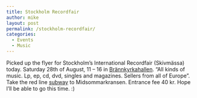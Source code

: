```yaml
---
title: Stockholm Recordfair
author: mike
layout: post
permalink: /stockholm-recordfair/
categories:
  - Events
  - Music
---
```

Picked up the flyer for Stockholm&#8217;s International Recordfair (Skivmässa) today. Saturday 28th of August, 11 &#8211; 16 in <a target="_blank" href="http://brannkyrkahallen.cjb.net/">Brännkyrkahallen</a>. &#8220;All kinds of music. Lp, ep, cd, dvd, singles and magazines. Sellers from all of Europe&#8221;. Take the red line <a target="_blank" href="http://www.sl.se/">subway</a> to Midsommarkransen. Entrance fee 40 kr. Hope I&#8217;ll be able to go this time. :)